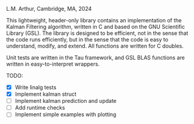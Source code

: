 L.M. Arthur, Cambridge, MA, 2024

This lightweight, header-only library contains an implementation of the Kalman Filtering algorithm, written in C and based on the GNU Scientific Library (GSL). The library is designed to be efficient, not in the sense that the code runs efficiently, but in the sense that the code is easy to understand, modify, and extend. All functions are written for C doubles.

Unit tests are written in the Tau framework, and GSL BLAS functions are written in easy-to-interpret wrappers. 

TODO:
- [X] Write linalg tests
- [X] Implement kalman struct
- [ ] Implement kalman prediction and update
- [ ] Add runtime checks
- [ ] Implement simple examples with plotting
